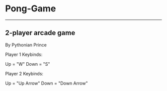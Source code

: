 # Pong-Game
------------------------------------------------------------------------------------------------------------
2-player arcade game
-------------------------------------------------------------------------------------------------------
By Pythonian Prince

Player 1 Keybinds:

Up = "W"
Down = "S"


Player 2 Keybinds:

Up = "Up Arrow"
Down = "Down Arrow"
